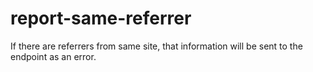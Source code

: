 # report-same-referrer
If there are referrers from same site, that information will be sent to the endpoint as an error.
